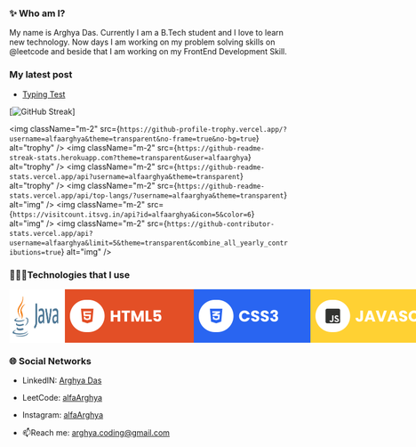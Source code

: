 ### ✨ Who am I?
My name is Arghya Das. Currently I am a B.Tech student and I love to learn new 
technology. Now days I am working on my problem solving skills on @leetcode and beside that I am working on my FrontEnd Development Skill.

### My latest post
- <a  href = "https://www.linkedin.com/feed/update/urn:li:activity:7129304254728536064/" target="_blank"> Typing Test </a>

<!--### :fire: My Stats :-->
[![GitHub Streak](`https://github-profile-trophy.vercel.app/?username=alfaarghya&theme=transparent&no-frame=true&no-bg=true)]
<!--[![GitHub Streak](http://github-readme-streak-stats.herokuapp.com?user=alfaArghya&theme=windows-dark&show_icon=true)](https://git.io/streak-stats)-->
<!--[![GitHub Streak](https://streak-stats.demolab.com/?user=alfaArghya&theme=github-dark-blue)](https://git.io/streak-stats)-->
<!--[![GitHub Streak](http://github-readme-streak-stats.herokuapp.com?user=alfaArghya&theme=github-dark-blue)](https://git.io/streak-stats)-->
<!--[![GitHub Streak](http://github-readme-streak-stats.herokuapp.com?user=alfaArghya&theme=blueberry-duo)](https://git.io/streak-stats)-->
<!-- [![GitHub Streak](http://github-readme-streak-stats.herokuapp.com?user=alfaArghya&theme=transparent)](https://git.io/streak-stats)-->
<!-- ![Arghya's github stats](https://github-readme-stats.vercel.app/api?username=alfaArghya&theme=github_dark_blue) -->
<!--[![Top Langs](https://github-readme-stats.vercel.app/api/top-langs/?username=alfaArghya)](https://github.com/alfaArghya/github-readme-stats)-->
<img
          className="m-2"
          src={`https://github-profile-trophy.vercel.app/?username=alfaarghya&theme=transparent&no-frame=true&no-bg=true`}
          alt="trophy"
        />
        <img
          className="m-2"
          src={`https://github-readme-streak-stats.herokuapp.com?theme=transparent&user=alfaarghya`}
          alt="trophy"
        />
        <img
          className="m-2"
          src={`https://github-readme-stats.vercel.app/api?username=alfaarghya&theme=transparent`}
          alt="trophy"
        />
         <img
          className="m-2"
          src={`https://github-readme-stats.vercel.app/api/top-langs/?username=alfaarghya&theme=transparent`}
          alt="img"
        />
        <img
          className="m-2"
          src={`https://visitcount.itsvg.in/api?id=alfaarghya&icon=5&color=6`}
          alt="img"
        />
        <img
          className="m-2"
          src={`https://github-contributor-stats.vercel.app/api?username=alfaarghya&limit=5&theme=transparent&combine_all_yearly_contributions=true`}
          alt="img"
        />

### 👨🏽‍💻Technologies that I use
<div style = "display : flex">
  <img width = "100" src = "https://github.com/alfaArghya/alfaArghya/blob/main/assets/java.png">
  <img   src = "https://github.com/alfaArghya/alfaArghya/blob/main/assets/html.svg">
  <img   src = "https://github.com/alfaArghya/alfaArghya/blob/main/assets/css.svg">
  <img  src = "https://github.com/alfaArghya/alfaArghya/blob/main/assets/javascript.svg">
  <img  src = "https://github.com/alfaArghya/alfaArghya/blob/main/assets/bootstrap.svg">
</div>
  
### 🌐 Social Networks

- LinkedIN: <a href = "https://www.linkedin.com/in/alfaarghya/" target="_blank" >Arghya Das</a>

- LeetCode: <a  href = "https://leetcode.com/alfa_arghya/" target="_blank">alfaArghya</a>

- Instagram: <a  href = "https://www.instagram.com/alfaarghya/" target="_blank">alfaArghya</a>

- 📫Reach me: arghya.coding@gmail.com

<!--
**alfaArghya/alfaArghya** is a ✨ _special_ ✨ repository because its `README.md` (this file) appears on your GitHub profile.

Here are some ideas to get you started:

- 🔭 I’m currently working on ...
- 🌱 I’m currently learning ...
- 👯 I’m looking to collaborate on ...
- 🤔 I’m looking for help with ...
- 💬 Ask me about ...
- 📫 How to reach me: ...
- 😄 Pronouns: ...
- ⚡ Fun fact: ...
👋
-->
